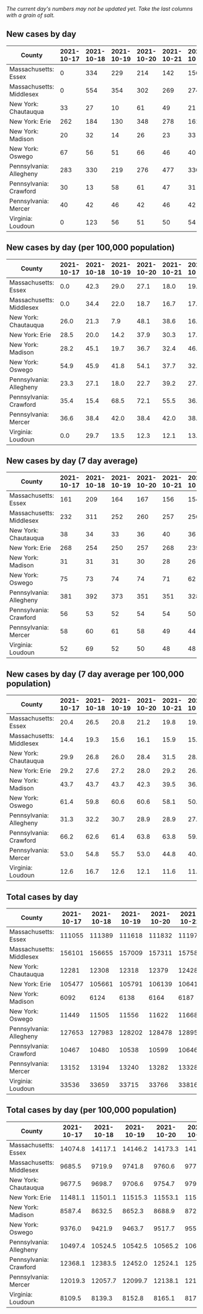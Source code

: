 _The current day's numbers may not be updated yet. Take the last columns with a grain of salt._
## New cases by day

| County | 2021-10-17 | 2021-10-18 | 2021-10-19 | 2021-10-20 | 2021-10-21 | 2021-10-22 | 2021-10-23 |
| --- | --- | --- | --- | --- | --- | --- | --- |
| Massachusetts: Essex | 0 | 334 | 229 | 214 | 142 | 156 |  |
| Massachusetts: Middlesex | 0 | 554 | 354 | 302 | 269 | 274 |  |
| New York: Chautauqua | 33 | 27 | 10 | 61 | 49 | 21 |  |
| New York: Erie | 262 | 184 | 130 | 348 | 278 | 161 |  |
| New York: Madison | 20 | 32 | 14 | 26 | 23 | 33 |  |
| New York: Oswego | 67 | 56 | 51 | 66 | 46 | 40 |  |
| Pennsylvania: Allegheny | 283 | 330 | 219 | 276 | 477 | 330 | 449 |
| Pennsylvania: Crawford | 30 | 13 | 58 | 61 | 47 | 31 | 59 |
| Pennsylvania: Mercer | 40 | 42 | 46 | 42 | 46 | 42 | 74 |
| Virginia: Loudoun | 0 | 123 | 56 | 51 | 50 | 54 |  |

## New cases by day (per 100,000 population)

| County | 2021-10-17 | 2021-10-18 | 2021-10-19 | 2021-10-20 | 2021-10-21 | 2021-10-22 | 2021-10-23 |
| --- | --- | --- | --- | --- | --- | --- | --- |
| Massachusetts: Essex | 0.0 | 42.3 | 29.0 | 27.1 | 18.0 | 19.8 |  |
| Massachusetts: Middlesex | 0.0 | 34.4 | 22.0 | 18.7 | 16.7 | 17.0 |  |
| New York: Chautauqua | 26.0 | 21.3 | 7.9 | 48.1 | 38.6 | 16.5 |  |
| New York: Erie | 28.5 | 20.0 | 14.2 | 37.9 | 30.3 | 17.5 |  |
| New York: Madison | 28.2 | 45.1 | 19.7 | 36.7 | 32.4 | 46.5 |  |
| New York: Oswego | 54.9 | 45.9 | 41.8 | 54.1 | 37.7 | 32.8 |  |
| Pennsylvania: Allegheny | 23.3 | 27.1 | 18.0 | 22.7 | 39.2 | 27.1 | 36.9 |
| Pennsylvania: Crawford | 35.4 | 15.4 | 68.5 | 72.1 | 55.5 | 36.6 | 69.7 |
| Pennsylvania: Mercer | 36.6 | 38.4 | 42.0 | 38.4 | 42.0 | 38.4 | 67.6 |
| Virginia: Loudoun | 0.0 | 29.7 | 13.5 | 12.3 | 12.1 | 13.1 |  |

## New cases by day (7 day average)

| County | 2021-10-17 | 2021-10-18 | 2021-10-19 | 2021-10-20 | 2021-10-21 | 2021-10-22 | 2021-10-23 |
| --- | --- | --- | --- | --- | --- | --- | --- |
| Massachusetts: Essex | 161 | 209 | 164 | 167 | 156 | 154 |  |
| Massachusetts: Middlesex | 232 | 311 | 252 | 260 | 257 | 250 |  |
| New York: Chautauqua | 38 | 34 | 33 | 36 | 40 | 36 |  |
| New York: Erie | 268 | 254 | 250 | 257 | 268 | 239 |  |
| New York: Madison | 31 | 31 | 31 | 30 | 28 | 26 |  |
| New York: Oswego | 75 | 73 | 74 | 74 | 71 | 62 |  |
| Pennsylvania: Allegheny | 381 | 392 | 373 | 351 | 351 | 328 | 338 |
| Pennsylvania: Crawford | 56 | 53 | 52 | 54 | 54 | 50 | 43 |
| Pennsylvania: Mercer | 58 | 60 | 61 | 58 | 49 | 44 | 47 |
| Virginia: Loudoun | 52 | 69 | 52 | 50 | 48 | 48 |  |

## New cases by day (7 day average per 100,000 population)

| County | 2021-10-17 | 2021-10-18 | 2021-10-19 | 2021-10-20 | 2021-10-21 | 2021-10-22 | 2021-10-23 |
| --- | --- | --- | --- | --- | --- | --- | --- |
| Massachusetts: Essex | 20.4 | 26.5 | 20.8 | 21.2 | 19.8 | 19.5 |  |
| Massachusetts: Middlesex | 14.4 | 19.3 | 15.6 | 16.1 | 15.9 | 15.5 |  |
| New York: Chautauqua | 29.9 | 26.8 | 26.0 | 28.4 | 31.5 | 28.4 |  |
| New York: Erie | 29.2 | 27.6 | 27.2 | 28.0 | 29.2 | 26.0 |  |
| New York: Madison | 43.7 | 43.7 | 43.7 | 42.3 | 39.5 | 36.7 |  |
| New York: Oswego | 61.4 | 59.8 | 60.6 | 60.6 | 58.1 | 50.8 |  |
| Pennsylvania: Allegheny | 31.3 | 32.2 | 30.7 | 28.9 | 28.9 | 27.0 | 27.8 |
| Pennsylvania: Crawford | 66.2 | 62.6 | 61.4 | 63.8 | 63.8 | 59.1 | 50.8 |
| Pennsylvania: Mercer | 53.0 | 54.8 | 55.7 | 53.0 | 44.8 | 40.2 | 43.0 |
| Virginia: Loudoun | 12.6 | 16.7 | 12.6 | 12.1 | 11.6 | 11.6 |  |

## Total cases by day

| County | 2021-10-17 | 2021-10-18 | 2021-10-19 | 2021-10-20 | 2021-10-21 | 2021-10-22 | 2021-10-23 |
| --- | --- | --- | --- | --- | --- | --- | --- |
| Massachusetts: Essex | 111055 | 111389 | 111618 | 111832 | 111974 | 112130 |  |
| Massachusetts: Middlesex | 156101 | 156655 | 157009 | 157311 | 157580 | 157854 |  |
| New York: Chautauqua | 12281 | 12308 | 12318 | 12379 | 12428 | 12449 |  |
| New York: Erie | 105477 | 105661 | 105791 | 106139 | 106417 | 106578 |  |
| New York: Madison | 6092 | 6124 | 6138 | 6164 | 6187 | 6220 |  |
| New York: Oswego | 11449 | 11505 | 11556 | 11622 | 11668 | 11708 |  |
| Pennsylvania: Allegheny | 127653 | 127983 | 128202 | 128478 | 128955 | 129285 | 129734 |
| Pennsylvania: Crawford | 10467 | 10480 | 10538 | 10599 | 10646 | 10677 | 10736 |
| Pennsylvania: Mercer | 13152 | 13194 | 13240 | 13282 | 13328 | 13370 | 13444 |
| Virginia: Loudoun | 33536 | 33659 | 33715 | 33766 | 33816 | 33870 |  |

## Total cases by day (per 100,000 population)

| County | 2021-10-17 | 2021-10-18 | 2021-10-19 | 2021-10-20 | 2021-10-21 | 2021-10-22 | 2021-10-23 |
| --- | --- | --- | --- | --- | --- | --- | --- |
| Massachusetts: Essex | 14074.8 | 14117.1 | 14146.2 | 14173.3 | 14191.3 | 14211.0 |  |
| Massachusetts: Middlesex | 9685.5 | 9719.9 | 9741.8 | 9760.6 | 9777.3 | 9794.3 |  |
| New York: Chautauqua | 9677.5 | 9698.7 | 9706.6 | 9754.7 | 9793.3 | 9809.9 |  |
| New York: Erie | 11481.1 | 11501.1 | 11515.3 | 11553.1 | 11583.4 | 11600.9 |  |
| New York: Madison | 8587.4 | 8632.5 | 8652.3 | 8688.9 | 8721.3 | 8767.8 |  |
| New York: Oswego | 9376.0 | 9421.9 | 9463.7 | 9517.7 | 9555.4 | 9588.2 |  |
| Pennsylvania: Allegheny | 10497.4 | 10524.5 | 10542.5 | 10565.2 | 10604.5 | 10631.6 | 10668.5 |
| Pennsylvania: Crawford | 12368.1 | 12383.5 | 12452.0 | 12524.1 | 12579.6 | 12616.2 | 12686.0 |
| Pennsylvania: Mercer | 12019.3 | 12057.7 | 12099.7 | 12138.1 | 12180.1 | 12218.5 | 12286.2 |
| Virginia: Loudoun | 8109.5 | 8139.3 | 8152.8 | 8165.1 | 8177.2 | 8190.3 |  |
